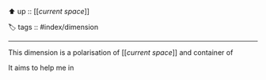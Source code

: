 ⬆️ up :: [[*current space*]]

🏷️ tags :: #index/dimension

---

This dimension is a polarisation of [[*current space*]] and container of 

It aims to help me in